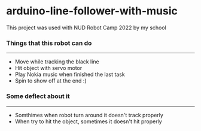 # arduino-line-follower-with-music
This project was used with NUD Robot Camp 2022 by my school

### Things that this robot can do
---
- Move while tracking the black line
- Hit object with servo motor
- Play Nokia music when finished the last task
- Spin to show off at the end :)

### Some deflect about it
---
- Somthimes when robot turn around it doesn't track properly
- When try to hit the object, sometimes it doesn't hit properly
